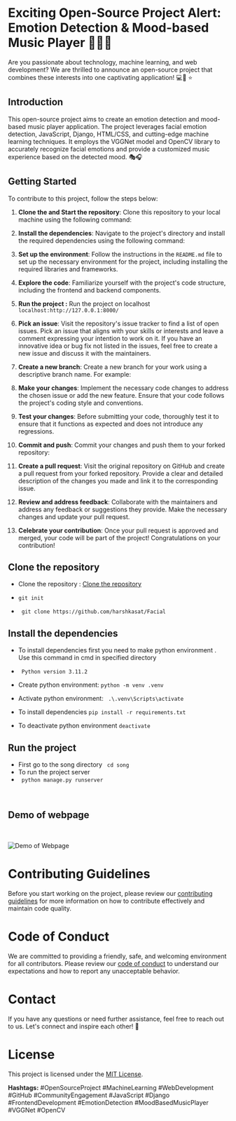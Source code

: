 # Exciting Open-Source Project Alert: Emotion Detection & Mood-based Music Player 🌟🎶🌈

Are you passionate about technology, machine learning, and web development? We are thrilled to announce an open-source project that combines these interests into one captivating application! 💻🎵 ⭐

## Introduction

This open-source project aims to create an emotion detection and mood-based music player application. The project leverages facial emotion detection, JavaScript, Django, HTML/CSS, and cutting-edge machine learning techniques. It employs the VGGNet model and OpenCV library to accurately recognize facial emotions and provide a customized music experience based on the detected mood. 🎭🎧

## Getting Started

To contribute to this project, follow the steps below:

1. **Clone the and Start the repository**: Clone this repository to your local machine using the following command:

2. **Install the dependencies**: Navigate to the project's directory and install the required dependencies using the following command:

3. **Set up the environment**: Follow the instructions in the `README.md` file to set up the necessary environment for the project, including installing the required libraries and frameworks.

4. **Explore the code**: Familiarize yourself with the project's code structure, including the frontend and backend components.

5. **Run the project :** Run the project on localhost ``` localhost:http://127.0.0.1:8000/```

6. **Pick an issue**: Visit the repository's issue tracker to find a list of open issues. Pick an issue that aligns with your skills or interests and leave a comment expressing your intention to work on it. If you have an innovative idea or bug fix not listed in the issues, feel free to create a new issue and discuss it with the maintainers.

7. **Create a new branch**: Create a new branch for your work using a descriptive branch name. For example:

8. **Make your changes**: Implement the necessary code changes to address the chosen issue or add the new feature. Ensure that your code follows the project's coding style and conventions.

9. **Test your changes**: Before submitting your code, thoroughly test it to ensure that it functions as expected and does not introduce any regressions.

10. **Commit and push**: Commit your changes and push them to your forked repository:

11. **Create a pull request**: Visit the original repository on GitHub and create a pull request from your forked repository. Provide a clear and detailed description of the changes you made and link it to the corresponding issue.

12. **Review and address feedback**: Collaborate with the maintainers and address any feedback or suggestions they provide. Make the necessary changes and update your pull request.

13. **Celebrate your contribution**: Once your pull request is approved and merged, your code will be part of the project! Congratulations on your contribution!


## Clone the repository
* Clone the repository : 
[Clone the repository](https://github.com/harshkasat/Facial_emotions)

* ```git init```

* ``` git clone https://github.com/harshkasat/Facial```

## Install the dependencies

* To install dependencies first you need to make python environment . Use this command in cmd in specified directory

* ``` Python version 3.11.2```
* Create python environment:
 ``` python -m venv .venv ```
* Activate python environment:
 ``` .\.venv\Scripts\activate```

* To install dependencies
``` pip install -r requirements.txt ```

* To deactivate python environment
 ``` deactivate ```


## Run the project 

* First go to the song directory
 ``` cd song```
* To run the project server
* ``` python manage.py runserver```

<br>

## Demo of webpage 
<br>

![Demo of Webpage](./readme-img/webpage.jpg)
# Contributing Guidelines

Before you start working on the project, please review our [contributing guidelines](CONTRIBUTING.md) for more information on how to contribute effectively and maintain code quality.

# Code of Conduct

We are committed to providing a friendly, safe, and welcoming environment for all contributors. Please review our [code of conduct](CODE_OF_CONDUCT.md) to understand our expectations and how to report any unacceptable behavior.

# Contact

If you have any questions or need further assistance, feel free to reach out to us. Let's connect and inspire each other! 🔗

# License

This project is licensed under the [MIT License](LICENSE).

**Hashtags:** #OpenSourceProject #MachineLearning #WebDevelopment #GitHub #CommunityEngagement #JavaScript #Django #FrontendDevelopment #EmotionDetection #MoodBasedMusicPlayer #VGGNet #OpenCV
